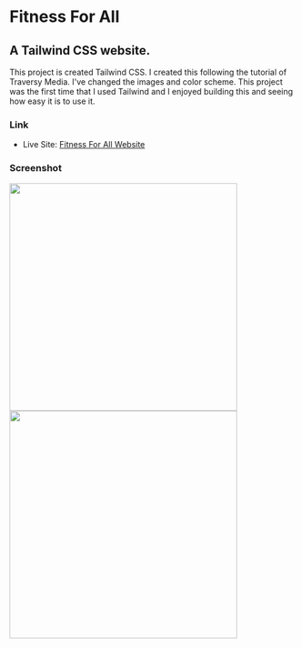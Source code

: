 <h1>Fitness For All</h1>

<h2>A Tailwind CSS website.</h2>

<p>This project is created Tailwind CSS. I created this following the tutorial of Traversy Media. I've changed the images and color scheme. This project was the first time that I used Tailwind and I enjoyed building this and seeing how easy it is to use it.</p>

### Link

- Live Site: [Fitness For All Website](https://leslielopez25.github.io/Gym-Website/)

### Screenshot

<img src="/screenshots/desktop.png" width="400">
<img src="/screenshots/mobile.png" width="400">
